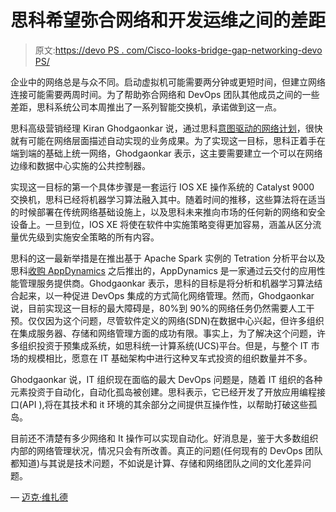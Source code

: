 # 思科希望弥合网络和开发运维之间的差距

> 原文:[https://devo PS . com/Cisco-looks-bridge-gap-networking-devo PS/](https://devops.com/cisco-looks-bridge-gap-networking-devops/)

企业中的网络总是与众不同。启动虚拟机可能需要两分钟或更短时间，但建立网络连接可能需要两周时间。为了帮助弥合网络和 DevOps 团队其他成员之间的一些差距，思科系统公司本周推出了一系列智能交换机，承诺做到这一点。

思科高级营销经理 Kiran Ghodgaonkar 说，通过思科[意图驱动的网络计划](https://newsroom.cisco.com/press-release-content?type=webcontent&articleId=1854555)，很快就有可能在网络层面描述自动实现的业务成果。为了实现这一目标，思科正着手在端到端的基础上统一网络，Ghodgaonkar 表示，这主要需要建立一个可以在网络边缘和数据中心实施的公共控制器。

实现这一目标的第一个具体步骤是一套运行 IOS XE 操作系统的 Catalyst 9000 交换机，思科已经将机器学习算法融入其中。随着时间的推移，这些算法将在适当的时候部署在传统网络基础设施上，以及思科未来推向市场的任何新的网络和安全设备上。一旦到位，IOS XE 将使在软件中实施策略变得更加容易，涵盖从区分流量优先级到实施安全策略的所有内容。

思科的这一最新举措是在推出基于 Apache Spark 实例的 Tetration 分析平台以及思科[收购 AppDynamics](https://devops.com/appdynamics-buy-expands-ciscos-devops/) 之后推出的，AppDynamics 是一家通过云交付的应用性能管理服务提供商。Ghodgaonkar 表示，思科的目标是将分析和机器学习算法结合起来，以一种促进 DevOps 集成的方式简化网络管理。然而，Ghodgaonkar 说，目前实现这一目标的最大障碍是，80%到 90%的网络任务仍然需要人工干预。仅仅因为这个问题，尽管软件定义的网络(SDN)在数据中心兴起，但许多组织在集成服务器、存储和网络管理方面的成功有限。事实上，为了解决这个问题，许多组织投资于预集成系统，如思科统一计算系统(UCS)平台。但是，与整个 IT 市场的规模相比，愿意在 IT 基础架构中进行这种叉车式投资的组织数量并不多。

Ghodgaonkar 说，IT 组织现在面临的最大 DevOps 问题是，随着 IT 组织的各种元素投资于自动化，自动化孤岛被创建。思科表示，它已经开发了开放应用编程接口(API ),将在其技术和 it 环境的其余部分之间提供互操作性，以帮助打破这些孤岛。

目前还不清楚有多少网络和 It 操作可以实现自动化。好消息是，鉴于大多数组织内部的网络管理状况，情况只会有所改善。真正的问题(任何现有的 DevOps 团队都知道)与其说是技术问题，不如说是计算、存储和网络团队之间的文化差异问题。

— [迈克·维扎德](https://devops.com/author/mike-vizard/)